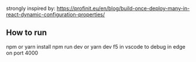 strongly inspired by: https://profinit.eu/en/blog/build-once-deploy-many-in-react-dynamic-configuration-properties/

## How to run
npm or yarn install
npm run dev or yarn dev
f5 in vscode to debug in edge on port 4000